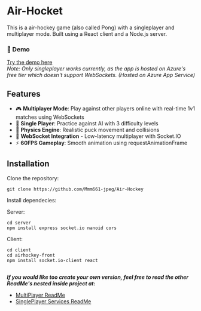 # Air-Hocket

This is a air-hockey game (also called Pong) with a singleplayer and multiplayer mode. Built using a React client and a Node.js server.

### 🚀 Demo  
[Try the demo here](https://air-hockey-chgngvdvdcd8ekh5.swedencentral-01.azurewebsites.net/)  
_Note: Only singleplayer works currently, as the app is hosted on Azure's free tier which doesn't support WebSockets. (Hosted on Azure App Service)_

## Features

- 🎮 **Multiplayer Mode**: Play against other players online with real-time 1v1 matches using WebSockets
- 🤖 **Single Player**: Practice against AI with 3 difficulty levels
- 🏓 **Physics Engine**: Realistic puck movement and collisions
- 🔌 **WebSocket Integration** - Low-latency multiplayer with Socket.IO
- ⚡ **60FPS Gameplay**: Smooth animation using requestAnimationFrame

## Installation

Clone the repository:

    git clone https://github.com/Mmm661-jpeg/Air-Hockey

Install dependecies:

Server:

    cd server
    npm install express socket.io nanoid cors

Client:

    cd client
    cd airhockey-front
    npm install socket.io-client react

##

***If you would like too create your own version, feel free to read the other ReadMe's nested inside project at:***


- [MultiPlayer ReadMe](client/airhockey-front/src/components/MultiPlayer/mpReadMe.md)
- [SinglePlayer Services ReadMe](client/airhockey-front/src/services/spReadMe.md)



